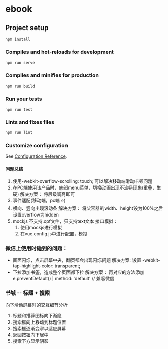 # ebook

## Project setup
```
npm install
```

### Compiles and hot-reloads for development
```
npm run serve
```

### Compiles and minifies for production
```
npm run build
```

### Run your tests
```
npm run test
```

### Lints and fixes files
```
npm run lint
```

### Customize configuration
See [Configuration Reference](https://cli.vuejs.org/config/).


#### 问题总结
  1. 使用-webkit-overflow-scrolling: touch; 可以解决移动端滑动卡顿问题
  2. 在PC端使用该产品时，底部menu菜单，切换动画出现不流畅现象(重叠，生硬)
        解决方案： 将层级调高即可
  3. 事件适配(移动端，pc端 ⭐)
  4. 横向、竖向出现滚动条
        解决方案： 将父容器的width、height设为100%之后设置overflow为hidden
  5. mockjs 不支持.opf文件，只支持text文本
     接口模拟：
        1. 使用mockjs进行模拟
        2. 在vue.config.js中进行配置，模拟
### 微信上使用时碰到的问题：
  * 画面闪烁，点击屏幕中央，翻页都会出现闪烁问题
      解决方案:
        设置 -webkit-tap-highlight-color: transparent;
  * 下拉添加书签，造成整个页面都下拉
      解决方案：
        再对应的方法添加 
            e.preventDefault() | method: 'default' // 兼容微信


### 书城 -- 标题 + 搜索
  向下滑动屏幕时的交互细节分析

  1. 标题和推荐图标向下渐隐
  2. 搜索框向上移动到标题位置
  3. 搜索框逐渐变窄以适应屏幕
  4. 返回按钮向下居中
  5. 搜索下方显示阴影